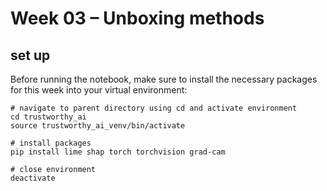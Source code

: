 # Week 03 – Unboxing methods


## set up

Before running the notebook, make sure to install the necessary packages for this week into your virtual environment:

```
# navigate to parent directory using cd and activate environment
cd trustworthy_ai
source trustworthy_ai_venv/bin/activate

# install packages
pip install lime shap torch torchvision grad-cam

# close environment
deactivate
```
